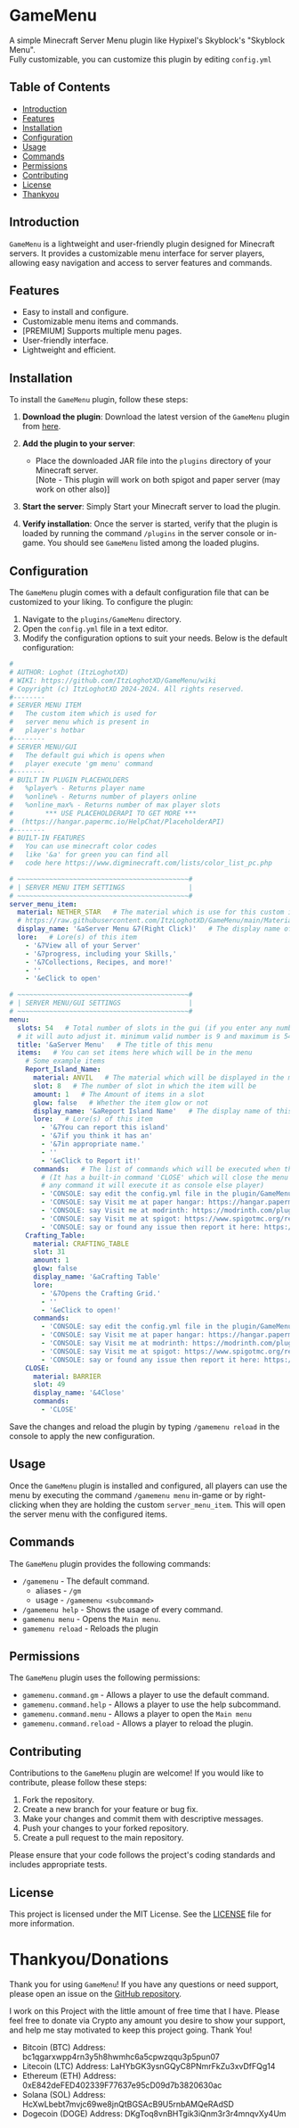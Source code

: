# GameMenu

A simple Minecraft Server Menu plugin like Hypixel's Skyblock's "Skyblock Menu".<br>
Fully customizable, you can customize this plugin by editing `config.yml`

## Table of Contents
- [Introduction](#introduction)
- [Features](#features)
- [Installation](#installation)
- [Configuration](#configuration)
- [Usage](#usage)
- [Commands](#commands)
- [Permissions](#permissions)
- [Contributing](#contributing)
- [License](#license)
- [Thankyou](#thankyoudonations)

## Introduction

`GameMenu` is a lightweight and user-friendly plugin designed for Minecraft servers. It provides a customizable menu interface for server players, allowing easy navigation and access to server features and commands.

## Features

- Easy to install and configure.
- Customizable menu items and commands.
- [PREMIUM] Supports multiple menu pages.
- User-friendly interface.
- Lightweight and efficient.

## Installation

To install the `GameMenu` plugin, follow these steps:

1. **Download the plugin**: Download the latest version of the `GameMenu` plugin from [here](https://hangar.papermc.io/ItzLoghotXD/GameMenu).

2. **Add the plugin to your server**:
    - Place the downloaded JAR file into the `plugins` directory of your Minecraft server.<br>
      [Note - This plugin will work on both spigot and paper server (may work on other also)]

3. **Start the server**: Simply Start your Minecraft server to load the plugin.

4. **Verify installation**: Once the server is started, verify that the plugin is loaded by running the command `/plugins` in the server console or in-game. You should see `GameMenu` listed among the loaded plugins.

## Configuration

The `GameMenu` plugin comes with a default configuration file that can be customized to your liking. To configure the plugin:

1. Navigate to the `plugins/GameMenu` directory.
2. Open the `config.yml` file in a text editor.
3. Modify the configuration options to suit your needs. Below is the default configuration:

```yaml
#
# AUTHOR: Loghot (ItzLoghotXD)
# WIKI: https://github.com/ItzLoghotXD/GameMenu/wiki
# Copyright (c) ItzLoghotXD 2024-2024. All rights reserved.
#--------
# SERVER MENU ITEM
#   The custom item which is used for
#   server menu which is present in
#   player's hotbar
#--------
# SERVER MENU/GUI
#   The default gui which is opens when
#   player execute 'gm menu' command
#--------
# BUILT IN PLUGIN PLACEHOLDERS
#   %player% - Returns player name
#   %online% - Returns number of players online
#   %online_max% - Returns number of max player slots
#        *** USE PLACEHOLDERAPI TO GET MORE ***
#  (https://hangar.papermc.io/HelpChat/PlaceholderAPI)
#--------
# BUILT-IN FEATURES
#   You can use minecraft color codes
#   like '&a' for green you can find all
#   code here https://www.digminecraft.com/lists/color_list_pc.php

# ~~~~~~~~~~~~~~~~~~~~~~~~~~~~~~~~~~~~~~~~~~~#
# | SERVER MENU ITEM SETTINGS                |
# ~~~~~~~~~~~~~~~~~~~~~~~~~~~~~~~~~~~~~~~~~~~#
server_menu_item:
  material: NETHER_STAR   # The material which is use for this custom item. (you can find all item names here
  # https://raw.githubusercontent.com/ItzLoghotXD/GameMenu/main/Materials.txt)
  display_name: '&aServer Menu &7(Right Click)'   # The display name of this item
  lore:   # Lore(s) of this item
    - '&7View all of your Server'
    - '&7progress, including your Skills,'
    - '&7Collections, Recipes, and more!'
    - ''
    - '&eClick to open'

# ~~~~~~~~~~~~~~~~~~~~~~~~~~~~~~~~~~~~~~~~~~~#
# | SERVER MENU/GUI SETTINGS                 |
# ~~~~~~~~~~~~~~~~~~~~~~~~~~~~~~~~~~~~~~~~~~~#
menu:
  slots: 54   # Total number of slots in the gui (if you enter any number which is not divisible by 9
  # it will auto adjust it. minimum valid number is 9 and maximum is 54)
  title: '&aServer Menu'   # The title of this menu
  items:   # You can set items here which will be in the menu
    # Some example items
    Report_Island_Name:
      material: ANVIL   # The material which will be displayed in the menu for this item
      slot: 8   # The number of slot in which the item will be
      amount: 1   # The Amount of items in a slot
      glow: false   # Whether the item glow or not
      display_name: '&aReport Island Name'   # The display name of this item
      lore:   # Lore(s) of this item
        - '&7You can report this island'
        - '&7if you think it has an'
        - '&7in appropriate name.'
        - ''
        - '&eClick to Report it!'
      commands:   # The list of commands which will be executed when the player will right/left click on it
        # (It has a built-in command 'CLOSE' which will close the menu and if you put 'CONSOLE: ' in before
        # any command it will execute it as console else player)
        - 'CONSOLE: say edit the config.yml file in the plugin/GameMenu folder'
        - 'CONSOLE: say Visit me at paper hangar: https://hangar.papermc.io/ItzLoghotXD/GameMenu'
        - 'CONSOLE: say Visit me at modrinth: https://modrinth.com/plugin/game-menu'
        - 'CONSOLE: say Visit me at spigot: https://www.spigotmc.org/resources/gamemenu.122426'
        - 'CONSOLE: say or found any issue then report it here: https://github.com/ItzLoghotXD/GameMenu/issues'
    Crafting_Table:
      material: CRAFTING_TABLE
      slot: 31
      amount: 1
      glow: false
      display_name: '&aCrafting Table'
      lore:
        - '&7Opens the Crafting Grid.'
        - ''
        - '&eClick to open!'
      commands:
        - 'CONSOLE: say edit the config.yml file in the plugin/GameMenu folder'
        - 'CONSOLE: say Visit me at paper hangar: https://hangar.papermc.io/ItzLoghotXD/GameMenu'
        - 'CONSOLE: say Visit me at modrinth: https://modrinth.com/plugin/game-menu'
        - 'CONSOLE: say Visit me at spigot: https://www.spigotmc.org/resources/gamemenu.122426'
        - 'CONSOLE: say or found any issue then report it here: https://github.com/ItzLoghotXD/GameMenu/issues'
    CLOSE:
      material: BARRIER
      slot: 49
      display_name: '&4Close'
      commands:
        - 'CLOSE'
```

Save the changes and reload the plugin by typing `/gamemenu reload` in the console to apply the new configuration.

## Usage

Once the `GameMenu` plugin is installed and configured, all players can use the menu by executing the command `/gamemenu menu` in-game or by right-clicking when they are holding the custom `server_menu_item`. This will open the server menu with the configured items.

## Commands

The `GameMenu` plugin provides the following commands:
* `/gamemenu` - The default command.
    * aliases - `/gm`
    * usage - `/gamemenu <subcommand>`
* `/gamemenu help` - Shows the usage of every command.
* `gamemenu menu` - Opens the `Main menu`.
* `gamemenu reload` - Reloads the plugin

## Permissions

The `GameMenu` plugin uses the following permissions:

* `gamemenu.command.gm` - Allows a player to use the default command.
* `gamemenu.command.help` - Allows a player to use the help subcommand.
* `gamemenu.command.menu` - Allows a player to open the `Main menu`
* `gamemenu.command.reload` - Allows a player to reload the plugin.

## Contributing
Contributions to the `GameMenu` plugin are welcome! If you would like to contribute, please follow these steps:

1. Fork the repository.
2. Create a new branch for your feature or bug fix.
3. Make your changes and commit them with descriptive messages.
4. Push your changes to your forked repository.
5. Create a pull request to the main repository.

Please ensure that your code follows the project's coding standards and includes appropriate tests.

## License

This project is licensed under the MIT License. See the [LICENSE](LICENSE) file for more information.

# Thankyou/Donations

Thank you for using `GameMenu`! If you have any questions or need support, please open an issue on the [GitHub repository](https://github.com/ItzLoghotXD/GameMenu/issues).

I work on this Project with the little amount of free time that I have. Please feel free to donate via Crypto any amount you desire to show your support, and help me stay motivated to keep this project going. Thank You!<br>
* Bitcoin (BTC) Address: bc1qgarxwpp4rn3y5h8hwmhc6a5cpwzqqu3p5pun07
* Litecoin (LTC) Address: LaHYbGK3ysnGQyC8PNmrFkZu3xvDfFQg14
* Ethereum (ETH) Address: 0xE842deFED402339F77637e95cD09d7b3820630ac
* Solana (SOL) Address: HcXwLbebt7mvjc69we8jnQtBGSAcB9U5rnbAMQeRAdSD
* Dogecoin (DOGE) Address: DKgToq8vnBHTgik3iQnm3r3r4mnqvXy4Um